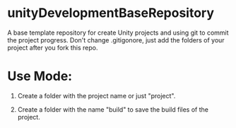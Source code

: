 # unityDevelopmentBaseRepository
A base template repository for create Unity projects and using git to commit the project progress. Don't change .gitigonore, just add the folders of your project after you fork this repo.

# Use Mode:

1. Create a folder with the project name or just "project".
   
3. Create a folder with the name "build" to save the build files of the project.
